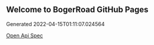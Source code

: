 ## Welcome to BogerRoad GitHub Pages

Generated 2022-04-15T01:11:07.024564

[Open Api Spec](./openapi.yaml)
